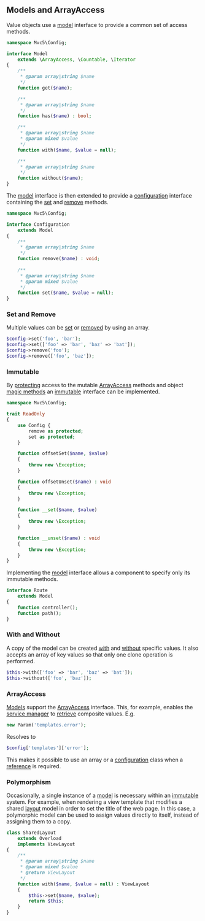 ## Models and ArrayAccess
Value objects use a [model](https://github.com/mvc5/mvc5/blob/master/src/Config/Model.php) interface to provide a common set of access methods.
```php
namespace Mvc5\Config;

interface Model
    extends \ArrayAccess, \Countable, \Iterator
{
    /**
     * @param array|string $name
     */
    function get($name);

    /**
     * @param array|string $name
     */
    function has($name) : bool;

    /**
     * @param array|string $name
     * @param mixed $value
     */
    function with($name, $value = null);

    /**
     * @param array|string $name
     */
    function without($name);
}
```
The [model](https://github.com/mvc5/mvc5/blob/master/src/Config/Model.php) interface is then extended to provide a [configuration](https://github.com/mvc5/mvc5/blob/master/src/Config/Configuration.php) interface containing the [set](https://github.com/mvc5/mvc5/blob/master/src/Config/Configuration.php#L21) and [remove](https://github.com/mvc5/mvc5/blob/master/src/Config/Configuration.php#L14) methods.
```php
namespace Mvc5\Config;

interface Configuration
    extends Model
{
    /**
     * @param array|string $name
     */
    function remove($name) : void;
    
    /**
     * @param array|string $name
     * @param mixed $value
     */
    function set($name, $value = null);
}
```
### Set and Remove
Multiple values can be [set](https://github.com/mvc5/mvc5/blob/master/src/Config/Config.php#L71) or [removed](https://github.com/mvc5/mvc5/blob/master/src/Config/Config.php#L59) by using an array.
```php
$config->set('foo', 'bar');
$config->set(['foo' => 'bar', 'baz' => 'bat']);
$config->remove('foo');
$config->remove(['foo', 'baz']);
```
### Immutable
By [protecting](https://github.com/mvc5/mvc5/blob/master/src/Config/ReadOnly.php#L14) access to the mutable [ArrayAccess](http://php.net/manual/en/class.arrayaccess.php) methods and object [magic methods](http://php.net/manual/en/language.oop5.magic.php) an [immutable](https://github.com/mvc5/mvc5/blob/master/src/Config/Immutable.php) interface can be implemented.
```php
namespace Mvc5\Config;

trait ReadOnly
{
    use Config {
        remove as protected;
        set as protected;
    }

    function offsetSet($name, $value)
    {
        throw new \Exception;
    }

    function offsetUnset($name) : void
    {
        throw new \Exception;
    }

    function __set($name, $value)
    {
        throw new \Exception;
    }

    function __unset($name) : void
    {
        throw new \Exception;
    }
}
```
Implementing the [model](https://github.com/mvc5/mvc5/blob/master/src/Config/Model.php) interface allows a component to specify only its immutable methods.
```php
interface Route
    extends Model
{
    function controller();
    function path();
}
```
### With and Without
A copy of the model can be created [with](https://github.com/mvc5/mvc5/blob/master/src/Config/Config.php#L89) and [without](https://github.com/mvc5/mvc5/blob/master/src/Config/Config.php#L104) specific values. It also accepts an array of key values so that only one clone operation is performed.
```php
$this->with(['foo' => 'bar', 'baz' => 'bat']);
$this->without(['foo', 'baz']);
```
### ArrayAccess 
[Models](https://github.com/mvc5/mvc5/blob/master/src/Config/Model.php) support the [ArrayAccess](http://php.net/manual/en/class.arrayaccess.php) interface. This, for example, enables the [service manager](https://github.com/mvc5/mvc5/blob/master/src/Service/Manager.php) to [retrieve](https://github.com/mvc5/mvc5/blob/master/src/Resolver/Resolver.php#L361) composite values. E.g.
```php
new Param('templates.error');
```
Resolves to
```php
$config['templates']['error'];
```
This makes it possible to use an array or a [configuration](https://github.com/mvc5/mvc5/blob/master/src/Config/Configuration.php) class when a [reference](http://php.net/manual/en/language.references.php) is required.
### Polymorphism
Occasionally, a single instance of a [model](https://github.com/mvc5/mvc5/blob/master/src/Config/Model.php) is necessary within an [immutable](#immutable) system. For example, when rendering a view template that modifies a shared [layout](#template-layouts) model in order to set the title of the web page. In this case, a polymorphic model can be used to assign values directly to itself, instead of assigning them to a copy.  
```php
class SharedLayout
    extends Overload
    implements ViewLayout
{
    /**
     * @param array|string $name
     * @param mixed $value
     * @return ViewLayout
     */
    function with($name, $value = null) : ViewLayout
    {
        $this->set($name, $value);
        return $this;
    }
}
```
